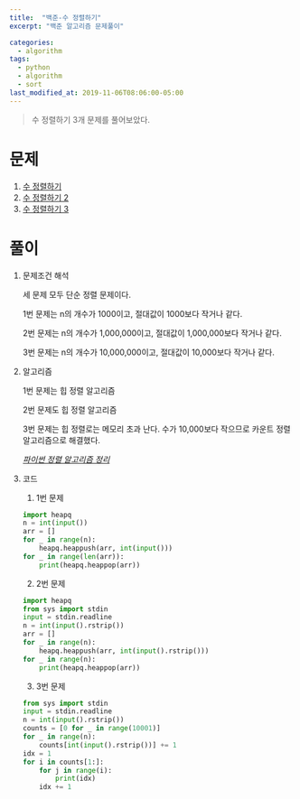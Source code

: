 ```yaml
---
title:  "백준-수 정렬하기"
excerpt: "백준 알고리즘 문제풀이"

categories:
  - algorithm
tags:
  - python
  - algorithm
  - sort
last_modified_at: 2019-11-06T08:06:00-05:00
---
```

> 수 정렬하기 3개 문제를 풀어보았다.

# 문제

1. [수 정렬하기](https://www.acmicpc.net/problem/2750)
2. [수 정렬하기 2](https://www.acmicpc.net/problem/2751)
3. [수 정렬하기 3](https://www.acmicpc.net/problem/10989)


# 풀이

1. 문제조건 해석

    세 문제 모두 단순 정렬 문제이다.

    1번 문제는 n의 개수가 1000이고, 절대값이 1000보다 작거나 같다.

    2번 문제는 n의 개수가 1,000,000이고, 절대값이 1,000,000보다 작거나 같다.

    3번 문제는 n의 개수가 10,000,000이고, 절대값이 10,000보다 작거나 같다.


2. 알고리즘

    1번 문제는 힙 정렬 알고리즘

    2번 문제도 힙 정렬 알고리즘

    3번 문제는 힙 정렬로는 메모리 초과 난다. 수가 10,000보다 작으므로 카운트 정렬 알고리즘으로 해결했다.

    [*파이썬 정렬 알고리즘 정리*](2019-11-06-python_algo_9.md)


3. 코드

    1. 1번 문제

    ```python
    import heapq
    n = int(input())
    arr = []
    for _ in range(n):
        heapq.heappush(arr, int(input()))
    for _ in range(len(arr)):
        print(heapq.heappop(arr))
    ```

    2. 2번 문제
   
    ```python
    import heapq
    from sys import stdin
    input = stdin.readline
    n = int(input().rstrip())
    arr = []
    for _ in range(n):
        heapq.heappush(arr, int(input().rstrip()))
    for _ in range(n):
        print(heapq.heappop(arr))
    ```

    3. 3번 문제

    ```python
    from sys import stdin
    input = stdin.readline
    n = int(input().rstrip())
    counts = [0 for _ in range(10001)]
    for _ in range(n):
        counts[int(input().rstrip())] += 1
    idx = 1
    for i in counts[1:]:
        for j in range(i):
            print(idx)
        idx += 1
    ```
